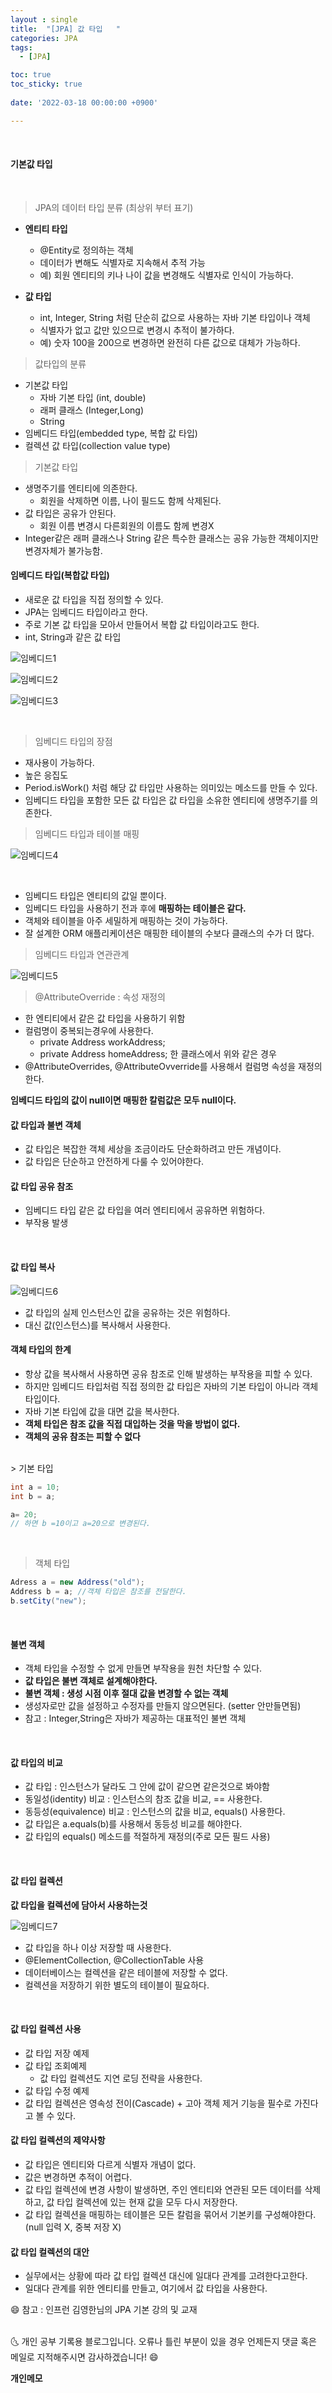 ```yaml
---
layout : single
title:  "[JPA] 값 타입   "
categories: JPA
tags:
  - [JPA]

toc: true
toc_sticky: true
 
date: '2022-03-18 00:00:00 +0900'

---
```



<br>

#### 기본값 타입

<br>

> JPA의 데이터 타입 분류 (최상위 부터 표기)

- **엔티티 타입**
  - @Entity로 정의하는 객체
  - 데이터가 변해도 식별자로 지속해서 추적 가능
  - 예) 회원 엔티티의 키나 나이 값을 변경해도 식별자로 인식이 가능하다.

- **값 타입**
  - int, Integer, String 처럼 단순히 값으로 사용하는 자바 기본 타입이나 객체
  - 식별자가 없고 값만 있으므로 변경시 추적이 불가하다.
  - 예) 숫자 100을 200으로 변경하면 완전히 다른 값으로 대체가 가능하다. 

> 값타입의 분류
- 기본값 타입
  - 자바 기본 타입 (int, double)
  - 래퍼 클래스 (Integer,Long)
  - String
- 임베디드 타입(embedded type, 복합 값 타입)
- 컬렉션 값 타입(collection value type)

> 기본값 타입

- 생명주기를 엔티티에 의존한다.
  - 회원을 삭제하면 이름, 나이 필드도 함께 삭제된다.
- 값 타입은 공유가 안된다.
  - 회원 이름 변경시 다른회원의 이름도 함께 변경X 
- Integer같은 래퍼 클래스나 String 같은 특수한 클래스는 공유 가능한 객체이지만 변경자체가 불가능함.

#### 임베디드 타입(복합값 타입)

- 새로운 값 타입을 직접 정의할 수 있다.
- JPA는 임베디드 타입이라고 한다.
- 주로 기본 값 타입을 모아서 만들어서 복합 값 타입이라고도 한다.
- int, String과 같은 값 타입

![임베디드1](https://user-images.githubusercontent.com/52389219/158947999-b38e3d74-7319-4e93-953f-74ab15aab058.PNG)


![임베디드2](https://user-images.githubusercontent.com/52389219/158948002-1e9e1d17-4417-4295-a017-99e42fbb92e9.PNG)

![임베디드3](https://user-images.githubusercontent.com/52389219/158948003-fc80b6df-b922-4abe-971f-67b5a09828d8.PNG)

<br>

> 임베디드 타입의 장점
- 재사용이 가능하다.
- 높은 응집도
- Period.isWork() 처럼 해당 값 타입만 사용하는 의미있는 메소드를 만들 수 있다.
- 임베디드 타입을 포함한 모든 값 타입은 값 타입을 소유한 엔티티에 생명주기를 의존한다. 

> 임베디드 타입과 테이블 매핑

![임베디드4](https://user-images.githubusercontent.com/52389219/158948005-41b5ab82-01db-4c6c-83e4-242b8bf588c6.PNG)


<br>

- 임베디드 타입은 엔티티의 값일 뿐이다.
- 임베디드 타입을 사용하기 전과 후에 **매핑하는 테이블은 같다.**
- 객체와 테이블을 아주 세밀하게 매핑하는 것이 가능하다.
- 잘 설계한 ORM 애플리케이션은 매핑한 테이블의 수보다 클래스의 수가 더 많다.

> 임베디드 타입과 연관관계

![임베디드5](https://user-images.githubusercontent.com/52389219/158948009-6993b0d1-bdb3-4c8a-90bb-1ce633865da3.PNG)


> @AttributeOverride : 속성 재정의
- 한 엔티티에서 같은 값 타입을 사용하기 위함
- 컬럼명이 중복되는경우에 사용한다. 
  - private Address workAddress;
  - private Address homeAddress; 한 클래스에서 위와 같은 경우
- @AttributeOverrides, @AttributeOvverride를 사용해서 컬럼명 속성을 재정의한다.

**임베디드 타입의 값이 null이면 매핑한 칼럼값은 모두 null이다.**

#### 값 타입과 불변 객체
- 값 타입은 복잡한 객체 세상을 조금이라도 단순화하려고 만든 개념이다.
- 값 타입은 단순하고 안전하게 다룰 수 있어야한다.

#### 값 타입 공유 참조
- 임베디드 타입 같은 값 타입을 여러 엔티티에서 공유하면 위험하다.
- 부작용 발생

<br>

#### 값 타입 복사

![임베디드6](https://user-images.githubusercontent.com/52389219/158951842-57209960-dbc6-4448-8542-b8186b6e204a.PNG)

- 값 타입의 실제 인스턴스인 값을 공유하는 것은 위험하다.
- 대신 값(인스턴스)를 복사해서 사용한다.


#### 객체 타입의 한계
- 항상 값을 복사해서 사용하면 공유 참조로 인해 발생하는 부작용을 피할 수 있다.
- 하지만 임베디드 타입처럼 직접 정의한 값 타입은 자바의 기본 타입이 아니라 객체 타입이다.
- 자바 기본 타입에 값을 대면 값을 복사한다.
- **객체 타입은 참조 값을 직접 대입하는 것을 막을 방법이 없다.**
- **객체의 공유 참조는 피할 수 없다**

<br>
> 기본 타입

```java
int a = 10;
int b = a;

a= 20;
// 하면 b =10이고 a=20으로 변경된다. 
```
<br>

> 객체 타입

```java
Adress a = new Address("old");
Address b = a; //객체 타입은 참조를 전달한다.
b.setCity("new");
```

<br>

#### 불변 객체
- 객체 타입을 수정할 수 없게 만들면 부작용을 원천 차단할 수 있다.
- **값 타입은 불변 객체로 설계해야한다.**
- **불변 객체 : 생성 시점 이후 절대 값을 변경할 수 없는 객체**
- 생성자로만 값을 설정하고 수정자를 만들지 않으면된다. (setter 안만들면됨)
- 참고 : Integer,String은 자바가 제공하는 대표적인 불변 객체

<br>

#### 값 타입의 비교
- 값 타입 : 인스턴스가 달라도 그 안에 값이 같으면 같은것으로 봐야함
- 동일성(identity) 비교 : 인스턴스의 참조 값을 비교, == 사용한다.
- 동등성(equivalence) 비교 : 인스턴스의 값을 비교, equals() 사용한다.
- 값 타입은 a.equals(b)를 사용해서 동등성 비교를 해야한다.
- 값 타입의 equals() 메소드를 적절하게 재정의(주로 모든 필드 사용)

<br>

#### 값 타입 컬렉션 

**값 타입을 컬렉션에 담아서 사용하는것**

![임베디드7](https://user-images.githubusercontent.com/52389219/158951845-b999be9f-0779-449c-b071-5e5c9af7fd9e.PNG)


- 값 타입을 하나 이상 저장할 때 사용한다.
- @ElementCollection, @CollectionTable 사용
- 데이터베이스는 컬렉션을 같은 테이블에 저장할 수 없다.
- 컬렉션을 저장하기 위한 별도의 테이블이 필요하다. 

<br>

#### 값 타입 컬렉션 사용
- 값 타입 저장 예제
- 값 타입 조회예제 
   - 값 타입 컬렉션도 지연 로딩 전략을 사용한다.
- 값 타입 수정 예제
- 값 타입 컬렉션은 영속성 전이(Cascade) + 고아 객체 제거 기능을 필수로 가진다고 볼 수 있다.

#### 값 타입 컬렉션의 제약사항
- 값 타입은 엔티티와 다르게 식별자 개념이 없다.
- 값은 변경하면 추적이 어렵다.
- 값 타입 컬렉션에 변경 사항이 발생하면, 주인 엔티티와 연관된 모든 데이터를 삭제하고, 값 타입 컬렉션에 있는 현재 값을 모두 다시 저장한다.
- 값 타입 컬렉션을 매핑하는 테이블은 모든 칼럼을 묶어서 기본키를 구성해야한다. (null 입력 X, 중복 저장 X)

#### 값 타입 컬렉션의 대안
- 실무에서는 상황에 따라 값 타입 컬렉션 대신에 일대다 관계를 고려한다고한다.
- 일대다 관계를 위한 엔티티를 만들고, 여기에서 값 타입을 사용한다.



😄 참고 : 인프런 김영한님의 JPA 기본 강의 및 교재  
<br>

🌜 개인 공부 기록용 블로그입니다. 오류나 틀린 부분이 있을 경우 
언제든지 댓글 혹은 메일로 지적해주시면 감사하겠습니다! 😄
<br>

**개인메모** 
